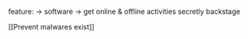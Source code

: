 feature:
-> software
-> get online & offline activities secretly backstage

[[Prevent malwares exist]]